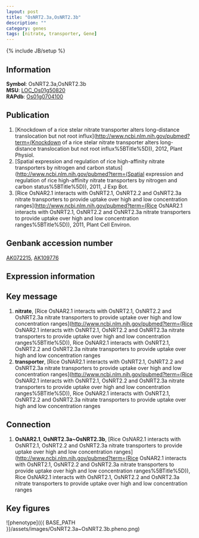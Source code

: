 ```yaml
---
layout: post
title: "OsNRT2.3a,OsNRT2.3b"
description: ""
category: genes
tags: [nitrate, transporter, Gene]
---
```

{% include JB/setup %}

## Information
__Symbol__: OsNRT2.3a,OsNRT2.3b  
__MSU__: [LOC_Os01g50820](http://rice.plantbiology.msu.edu/cgi-bin/ORF_infopage.cgi?orf=LOC_Os01g50820)  
__RAPdb__: [Os01g0704100](http://rapdb.dna.affrc.go.jp/viewer/gbrowse_details/irgsp1?name=Os01g0704100)  

## Publication
1. [Knockdown of a rice stelar nitrate transporter alters long-distance translocation but not root influx](http://www.ncbi.nlm.nih.gov/pubmed?term=(Knockdown of a rice stelar nitrate transporter alters long-distance translocation but not root influx%5BTitle%5D)), 2012, Plant Physiol.
2. [Spatial expression and regulation of rice high-affinity nitrate transporters by nitrogen and carbon status](http://www.ncbi.nlm.nih.gov/pubmed?term=(Spatial expression and regulation of rice high-affinity nitrate transporters by nitrogen and carbon status%5BTitle%5D)), 2011, J Exp Bot.
3. [Rice OsNAR2.1 interacts with OsNRT2.1, OsNRT2.2 and OsNRT2.3a nitrate transporters to provide uptake over high and low concentration ranges](http://www.ncbi.nlm.nih.gov/pubmed?term=(Rice OsNAR2.1 interacts with OsNRT2.1, OsNRT2.2 and OsNRT2.3a nitrate transporters to provide uptake over high and low concentration ranges%5BTitle%5D)), 2011, Plant Cell Environ.

## Genbank accession number
[AK072215](http://www.ncbi.nlm.nih.gov/nuccore/AK072215), [AK109776](http://www.ncbi.nlm.nih.gov/nuccore/AK109776)

## Expression information

## Key message
1. __nitrate__, [Rice OsNAR2.1 interacts with OsNRT2.1, OsNRT2.2 and OsNRT2.3a nitrate transporters to provide uptake over high and low concentration ranges](http://www.ncbi.nlm.nih.gov/pubmed?term=(Rice OsNAR2.1 interacts with OsNRT2.1, OsNRT2.2 and OsNRT2.3a nitrate transporters to provide uptake over high and low concentration ranges%5BTitle%5D)), Rice OsNAR2.1 interacts with OsNRT2.1, OsNRT2.2 and OsNRT2.3a nitrate transporters to provide uptake over high and low concentration ranges
2. __transporter__, [Rice OsNAR2.1 interacts with OsNRT2.1, OsNRT2.2 and OsNRT2.3a nitrate transporters to provide uptake over high and low concentration ranges](http://www.ncbi.nlm.nih.gov/pubmed?term=(Rice OsNAR2.1 interacts with OsNRT2.1, OsNRT2.2 and OsNRT2.3a nitrate transporters to provide uptake over high and low concentration ranges%5BTitle%5D)), Rice OsNAR2.1 interacts with OsNRT2.1, OsNRT2.2 and OsNRT2.3a nitrate transporters to provide uptake over high and low concentration ranges

## Connection
1. __OsNAR2.1__, __OsNRT2.3a~OsNRT2.3b__, [Rice OsNAR2.1 interacts with OsNRT2.1, OsNRT2.2 and OsNRT2.3a nitrate transporters to provide uptake over high and low concentration ranges](http://www.ncbi.nlm.nih.gov/pubmed?term=(Rice OsNAR2.1 interacts with OsNRT2.1, OsNRT2.2 and OsNRT2.3a nitrate transporters to provide uptake over high and low concentration ranges%5BTitle%5D)), Rice OsNAR2.1 interacts with OsNRT2.1, OsNRT2.2 and OsNRT2.3a nitrate transporters to provide uptake over high and low concentration ranges

## Key figures
![phenotype]({{ BASE_PATH }}/assets/images/OsNRT2.3a~OsNRT2.3b.pheno.png)


